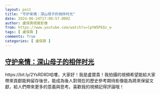 ```yaml
---
layout: post
title: "守护亲情：深山母子的相伴时光"
date: 2024-06-24T17:09:57.000Z
author: 盧保貴視覺影像
from: https://www.youtube.com/watch?v=lpYW5PE8z_w
tags: [ 盧保貴 ]
comments: True
categories: [ 盧保貴 ]
---
```

<!--1719248997000-->
[守护亲情：深山母子的相伴时光](https://www.youtube.com/watch?v=lpYW5PE8z_w)
------

<div>
https://bit.ly/2YsRD8D哈嘍，大家好！我是盧寶貴！我拍攝的視頻希望能給大家帶來貢獻能夠留存後世，能成為後人對現在的歷史參考期待影像能為將來保留文獻，給人們帶來更多的意義與思考。喜歡我的視頻記得評論哦！
</div>
